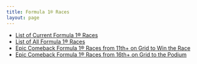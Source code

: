 ```yaml
---
title: Formula 1® Races
layout: page
---
```


- [List of Current Formula 1® Races](current)
- [List of All Formula 1® Races](list)
- [Epic Comeback Formula 1® Races from 11th+ on Grid to Win the Race](epic-comebacks-to-victory)
- [Epic Comeback Formula 1® Races from 16th+ on Grid to the Podium](epic-comebacks-to-podium)
